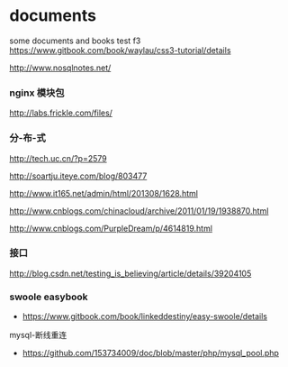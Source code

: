 # documents
some documents and  books 
test f3
https://www.gitbook.com/book/waylau/css3-tutorial/details

http://www.nosqlnotes.net/

### nginx 模块包
http://labs.frickle.com/files/

### 分-布-式
http://tech.uc.cn/?p=2579

http://soartju.iteye.com/blog/803477

http://www.it165.net/admin/html/201308/1628.html

http://www.cnblogs.com/chinacloud/archive/2011/01/19/1938870.html

http://www.cnblogs.com/PurpleDream/p/4614819.html

### 接口
http://blog.csdn.net/testing_is_believing/article/details/39204105


### swoole easybook

- https://www.gitbook.com/book/linkeddestiny/easy-swoole/details

 mysql-断线重连

- https://github.com/153734009/doc/blob/master/php/mysql_pool.php
